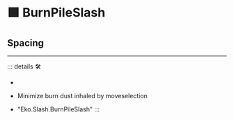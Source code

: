 # 🟩  <ekos>BurnPileSlash</ekos>

## Spacing

---

<!-- =================================================== -->
<!-- =================================================== -->
<!-- =================================================== -->
<!-- =================================================== -->
<!-- =================================================== -->
::: details 🛠

-

- Minimize burn dust inhaled by moveselection

- "Eko.Slash.BurnPileSlash"
:::
